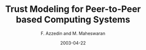 ---
author: "F. Azzedin and M. Maheswaran"
title: "Trust Modeling for Peer-to-Peer based Computing Systems"
journal: "12th IEEE Heterogeneous Computing Workshop (HCW 2003)"
location: "(in conjunction with IPDPS 2003), Nice, France"
date: 2003-04-22
---